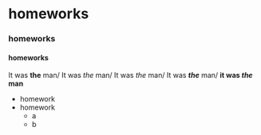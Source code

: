# homeworks
### homeworks
#### homeworks
 It was **the** man/ 
 It was *the* man/
 It was _the_ man/
 It was ***the*** man/
**it was _the_ man**
+ homework
+ homework
  + a
  + b

